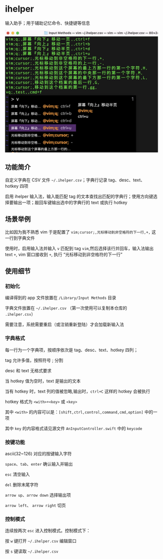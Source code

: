 # ihelper

输入助手；用于辅助记忆命令、快捷键等信息

![screenshot](https://github.com/fumeboy/ihelper/blob/main/README/1.png)

## 功能简介

自定义字典在 CSV 文件 `~/.ihelper.csv`；字典行记录 tag、desc、text、hotkey 四项

启用 ihelper 输入法，输入能匹配 tag 的文本查找出匹配的字典行；使用方向键选择要输出一项；敲回车键输出选中的字典行的 text 或执行 hotkey

## 场景举例

比如因为我不熟悉 vim 于是配置了 `vim;cursor;,光标移动到非空格符的下一行,+,` 这一行到字典文件

使用时，启用输入法并输入 `v` 匹配到 tag `vim`,然后选择该行并回车，输入法输出 text `+`, vim 窗口接收到 `+`, 执行 “光标移动到非空格符的下一行”

## 使用细节

### 初始化

编译得到的 app 文件放置在 `/Library/Input Methods` 目录

字典文件放置在 `~/.ihelper.csv` （第一次使用可以复制本仓库的 `.ihelper.csv`）

需要注意，系统需要重启（或注销重新登陆）才会加载新输入法

### 字典格式

每一行为一个字典项，按顺序依次是 tag、desc、text、hotkey 四列；

tag 允许多值，按照符号 ; 分割

desc 和 text 无格式要求

当 hotkey 值为空时，text 是输出的文本 

当有 hotkey 时，text 列的值被忽略,输出时，`ctrl+C` 这样的 hotkey 会被执行

hotkey 格式为 `<with>+<key>` 或 `<key>`

其中 `<with>` 的内容可以是：`[shift,ctrl,control,command,cmd,option]` 中的一项

其中 `key` 的内容格式请见源文件 `AnInputController.swift` 中的 `keycode`

### 按键功能

ascii(32~126) 对应的按键输入字符

`space`、`tab`、`enter` 确认输入并输出

`esc` 清空输入

`del` 删除末尾字符

`arrow up`、`arrow down` 选择输出项

`arrow left`、 `arrow right` 切页

### 控制模式

连续按两次 `esc` 进入控制模式。控制模式下：

按 `w` 键打开 `~/.ihelper.csv` 编辑窗口

按 `s` 键读取 `~/.ihelper.csv`




